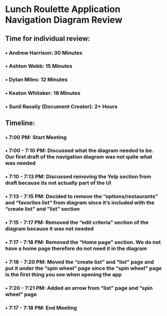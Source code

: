 # Lunch Roulette Application Navigation Diagram Review
## Time for individual review:
### • Andrew Harrison: 30 Minutes
### • Ashton Webb: 15 Minutes
### • Dylan Miles: 12 Minutes
### • Keaton Whitaker: 18 Minutes
### • Sunil Rasaily (Document Creator): 2+ Hours
## Timeline:
### • 7:00 PM: Start Meeting
### • 7:00 - 7:10 PM: Discussed what the diagram needed to be. Our first draft of the navigation diagram was not quite what was needed
### • 7:10 - 7:13 PM: Discussed removing the Yelp section from draft because its not actually part of the UI
### • 7:13 - 7:15 PM: Decided to remove the “options/restaurants” and “favorites list” from diagram since it’s included with the “create list” and ”list” section
### • 7:15 - 7:17 PM: Removed the “edit criteria” section of the diagram because it was not needed
### • 7:17 - 7:18 PM: Removed the “Home page” section. We do not have a home page therefore do not need it in the diagram
### • 7:18 - 7:20 PM: Moved the “create list” and “list” page and put it under the “spin wheel” page since the “spin wheel” page is the first thing you see when opening the app
### • 7:20 - 7:21 PM: Added an arrow from “list” page and “spin wheel” page
### • 7:17 - 7:18 PM: End Meeting

